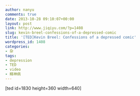 ```yaml
---
author: nanyu
comments: true
date: 2013-10-28 09:10:07+00:00
layout: post
link: http://www.jiqiyu.com/?p=1408
slug: kevin-breel-confessions-of-a-depressed-comic
title: '[TED]Kevin Breel: Confessions of a depressed comic'
wordpress_id: 1408
categories:
- 杂
tags:
- depression
- TED
- video
- 精神病
---
```


[ted id=1830 height=360 width=640] 
